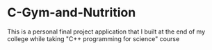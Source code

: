 # C-Gym-and-Nutrition
This is a personal final project application that  I built at the end of my college while taking "C++ programming for science" course
